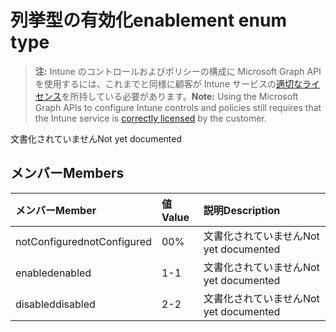 # <a name="enablement-enum-type"></a><span data-ttu-id="d1063-101">列挙型の有効化</span><span class="sxs-lookup"><span data-stu-id="d1063-101">enablement enum type</span></span>

> <span data-ttu-id="d1063-102">**注:** Intune のコントロールおよびポリシーの構成に Microsoft Graph API を使用するには、これまでと同様に顧客が Intune サービスの[適切なライセンス](https://go.microsoft.com/fwlink/?linkid=839381)を所持している必要があります。</span><span class="sxs-lookup"><span data-stu-id="d1063-102">**Note:** Using the Microsoft Graph APIs to configure Intune controls and policies still requires that the Intune service is [correctly licensed](https://go.microsoft.com/fwlink/?linkid=839381) by the customer.</span></span>

<span data-ttu-id="d1063-103">文書化されていません</span><span class="sxs-lookup"><span data-stu-id="d1063-103">Not yet documented</span></span>
## <a name="members"></a><span data-ttu-id="d1063-104">メンバー</span><span class="sxs-lookup"><span data-stu-id="d1063-104">Members</span></span>
|<span data-ttu-id="d1063-105">メンバー</span><span class="sxs-lookup"><span data-stu-id="d1063-105">Member</span></span>|<span data-ttu-id="d1063-106">値</span><span class="sxs-lookup"><span data-stu-id="d1063-106">Value</span></span>|<span data-ttu-id="d1063-107">説明</span><span class="sxs-lookup"><span data-stu-id="d1063-107">Description</span></span>|
|:---|:---|:---|
|<span data-ttu-id="d1063-108">notConfigured</span><span class="sxs-lookup"><span data-stu-id="d1063-108">notConfigured</span></span>|<span data-ttu-id="d1063-109">0</span><span class="sxs-lookup"><span data-stu-id="d1063-109">0%</span></span>|<span data-ttu-id="d1063-110">文書化されていません</span><span class="sxs-lookup"><span data-stu-id="d1063-110">Not yet documented</span></span>|
|<span data-ttu-id="d1063-111">enabled</span><span class="sxs-lookup"><span data-stu-id="d1063-111">enabled</span></span>|<span data-ttu-id="d1063-112">1</span><span class="sxs-lookup"><span data-stu-id="d1063-112">-1</span></span>|<span data-ttu-id="d1063-113">文書化されていません</span><span class="sxs-lookup"><span data-stu-id="d1063-113">Not yet documented</span></span>|
|<span data-ttu-id="d1063-114">disabled</span><span class="sxs-lookup"><span data-stu-id="d1063-114">disabled</span></span>|<span data-ttu-id="d1063-115">2</span><span class="sxs-lookup"><span data-stu-id="d1063-115">-2</span></span>|<span data-ttu-id="d1063-116">文書化されていません</span><span class="sxs-lookup"><span data-stu-id="d1063-116">Not yet documented</span></span>|



